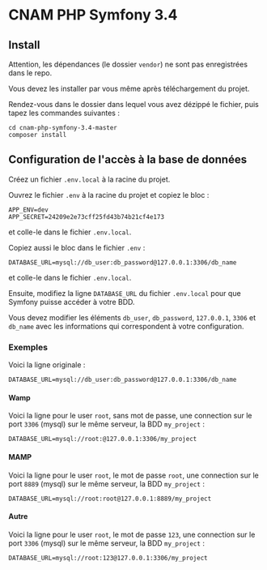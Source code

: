 # CNAM PHP Symfony 3.4

## Install

Attention, les dépendances (le dossier `vendor`) ne sont pas enregistrées dans le repo.

Vous devez les installer par vous même après téléchargement du projet.

Rendez-vous dans le dossier dans lequel vous avez dézippé le fichier, puis tapez les commandes suivantes :

    cd cnam-php-symfony-3.4-master
    composer install

## Configuration de l'accès à la base de données

Créez un fichier `.env.local` à la racine du projet.

Ouvrez le fichier `.env` à la racine du projet et copiez le bloc :

    APP_ENV=dev
    APP_SECRET=24209e2e73cff25fd43b74b21cf4e173

et colle-le dans le fichier `.env.local`.

Copiez aussi le bloc dans le fichier `.env` :

    DATABASE_URL=mysql://db_user:db_password@127.0.0.1:3306/db_name

et colle-le dans le fichier `.env.local`.

Ensuite, modifiez la ligne `DATABASE_URL` du fichier `.env.local` pour que Symfony puisse accéder à votre BDD.

Vous devez modifier les éléments `db_user`, `db_password`, `127.0.0.1`, `3306` et `db_name` avec les informations qui correspondent à votre configuration.

### Exemples

Voici la ligne originale :

    DATABASE_URL=mysql://db_user:db_password@127.0.0.1:3306/db_name

#### Wamp

Voici la ligne pour le user `root`, sans mot de passe, une connection sur le port `3306` (mysql) sur le même serveur, la BDD `my_project` :

    DATABASE_URL=mysql://root:@127.0.0.1:3306/my_project

#### MAMP

Voici la ligne pour le user `root`, le mot de passe `root`, une connection sur le port `8889` (mysql) sur le même serveur, la BDD `my_project` :

    DATABASE_URL=mysql://root:root@127.0.0.1:8889/my_project

#### Autre

Voici la ligne pour le user `root`, le mot de passe `123`, une connection sur le port `3306` (mysql) sur le même serveur, la BDD `my_project` :

    DATABASE_URL=mysql://root:123@127.0.0.1:3306/my_project


